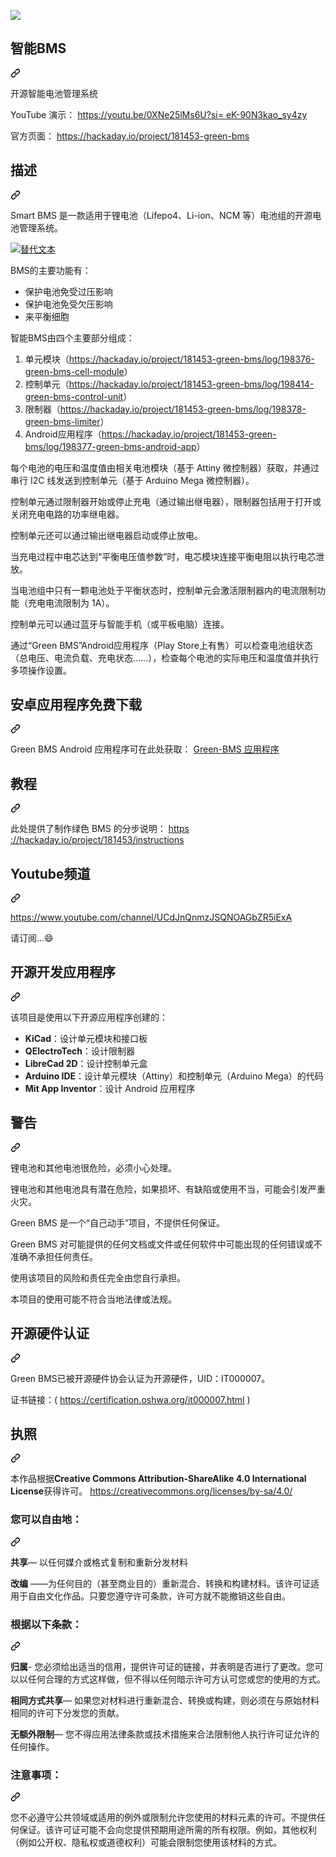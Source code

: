 <div class="Box-sc-g0xbh4-0 bJMeLZ js-snippet-clipboard-copy-unpositioned" data-hpc="true"><article class="markdown-body entry-content container-lg" itemprop="text"><p dir="auto"><a href="https://www.buymeacoffee.com/greenbms" rel="nofollow"><img src="https://camo.githubusercontent.com/d372ca481bd2b83c57650ce0d2468fb6be7a1062fdabcf1465f41141848f9104/68747470733a2f2f696d672e6275796d6561636f666665652e636f6d2f627574746f6e2d6170692f3f746578743d427579206d65206120636f6666656526656d6f6a693d26736c75673d677265656e626d7326627574746f6e5f636f6c6f75723d46464444303026666f6e745f636f6c6f75723d30303030303026666f6e745f66616d696c793d436f6f6b6965266f75746c696e655f636f6c6f75723d30303030303026636f666665655f636f6c6f75723d666666666666" data-canonical-src="https://img.buymeacoffee.com/button-api/?text=Buy me a coffee&amp;emoji=&amp;slug=greenbms&amp;button_colour=FFDD00&amp;font_colour=000000&amp;font_family=Cookie&amp;outline_colour=000000&amp;coffee_colour=ffffff" style="max-width: 100%;"></a></p>
<div class="markdown-heading" dir="auto"><h1 tabindex="-1" class="heading-element" dir="auto"><font style="vertical-align: inherit;"><font style="vertical-align: inherit;">智能BMS</font></font></h1><a id="user-content-smartbms" class="anchor" aria-label="永久链接：SmartBMS" href="#smartbms"><svg class="octicon octicon-link" viewBox="0 0 16 16" version="1.1" width="16" height="16" aria-hidden="true"><path d="m7.775 3.275 1.25-1.25a3.5 3.5 0 1 1 4.95 4.95l-2.5 2.5a3.5 3.5 0 0 1-4.95 0 .751.751 0 0 1 .018-1.042.751.751 0 0 1 1.042-.018 1.998 1.998 0 0 0 2.83 0l2.5-2.5a2.002 2.002 0 0 0-2.83-2.83l-1.25 1.25a.751.751 0 0 1-1.042-.018.751.751 0 0 1-.018-1.042Zm-4.69 9.64a1.998 1.998 0 0 0 2.83 0l1.25-1.25a.751.751 0 0 1 1.042.018.751.751 0 0 1 .018 1.042l-1.25 1.25a3.5 3.5 0 1 1-4.95-4.95l2.5-2.5a3.5 3.5 0 0 1 4.95 0 .751.751 0 0 1-.018 1.042.751.751 0 0 1-1.042.018 1.998 1.998 0 0 0-2.83 0l-2.5 2.5a1.998 1.998 0 0 0 0 2.83Z"></path></svg></a></div>
<p dir="auto"><font style="vertical-align: inherit;"><font style="vertical-align: inherit;">开源智能电池管理系统</font></font></p>
<p dir="auto"><font style="vertical-align: inherit;"><font style="vertical-align: inherit;">YouTube 演示：
 </font></font><a href="https://youtu.be/0XNe25lMs6U?si=eK-90N3kao_sy4zy" rel="nofollow"><font style="vertical-align: inherit;"><font style="vertical-align: inherit;">https://youtu.be/0XNe25lMs6U?si= eK-90N3kao_sy4zy</font></font></a></p>
<p dir="auto"><font style="vertical-align: inherit;"><font style="vertical-align: inherit;">官方页面：
 </font></font><a href="https://hackaday.io/project/181453-green-bms" rel="nofollow"><font style="vertical-align: inherit;"><font style="vertical-align: inherit;">https://hackaday.io/project/181453-green-bms</font></font></a></p>
<div class="markdown-heading" dir="auto"><h2 tabindex="-1" class="heading-element" dir="auto"><font style="vertical-align: inherit;"><font style="vertical-align: inherit;">描述</font></font></h2><a id="user-content-description" class="anchor" aria-label="永久链接：描述" href="#description"><svg class="octicon octicon-link" viewBox="0 0 16 16" version="1.1" width="16" height="16" aria-hidden="true"><path d="m7.775 3.275 1.25-1.25a3.5 3.5 0 1 1 4.95 4.95l-2.5 2.5a3.5 3.5 0 0 1-4.95 0 .751.751 0 0 1 .018-1.042.751.751 0 0 1 1.042-.018 1.998 1.998 0 0 0 2.83 0l2.5-2.5a2.002 2.002 0 0 0-2.83-2.83l-1.25 1.25a.751.751 0 0 1-1.042-.018.751.751 0 0 1-.018-1.042Zm-4.69 9.64a1.998 1.998 0 0 0 2.83 0l1.25-1.25a.751.751 0 0 1 1.042.018.751.751 0 0 1 .018 1.042l-1.25 1.25a3.5 3.5 0 1 1-4.95-4.95l2.5-2.5a3.5 3.5 0 0 1 4.95 0 .751.751 0 0 1-.018 1.042.751.751 0 0 1-1.042.018 1.998 1.998 0 0 0-2.83 0l-2.5 2.5a1.998 1.998 0 0 0 0 2.83Z"></path></svg></a></div>
<p dir="auto"><font style="vertical-align: inherit;"><font style="vertical-align: inherit;">Smart BMS 是一款适用于锂电池（Lifepo4、Li-ion、NCM 等）电池组的开源电池管理系统。</font></font></p>
<p dir="auto"><a target="_blank" rel="noopener noreferrer nofollow" href="https://camo.githubusercontent.com/249a19e7c357c8c292818ac8315d98dc0fdc2a0be8c56ac78ad0af4defe91012/68747470733a2f2f63646e2e6861636b616461792e696f2f696d616765732f333639333334313633333237303233333739352e706e67"><img src="https://camo.githubusercontent.com/249a19e7c357c8c292818ac8315d98dc0fdc2a0be8c56ac78ad0af4defe91012/68747470733a2f2f63646e2e6861636b616461792e696f2f696d616765732f333639333334313633333237303233333739352e706e67" alt="替代文本" data-canonical-src="https://cdn.hackaday.io/images/3693341633270233795.png" style="max-width: 100%;"></a></p>
<p dir="auto"><font style="vertical-align: inherit;"><font style="vertical-align: inherit;">BMS的主要功能有：</font></font></p>
<ul dir="auto">
<li><font style="vertical-align: inherit;"><font style="vertical-align: inherit;">保护电池免受过压影响</font></font></li>
<li><font style="vertical-align: inherit;"><font style="vertical-align: inherit;">保护电池免受欠压影响</font></font></li>
<li><font style="vertical-align: inherit;"><font style="vertical-align: inherit;">来平衡细胞</font></font></li>
</ul>
<p dir="auto"><font style="vertical-align: inherit;"><font style="vertical-align: inherit;">智能BMS由四个主要部分组成：</font></font></p>
<ol dir="auto">
<li><font style="vertical-align: inherit;"><font style="vertical-align: inherit;">单元模块（</font></font><a href="https://hackaday.io/project/181453-green-bms/log/198376-green-bms-cell-module" rel="nofollow"><font style="vertical-align: inherit;"><font style="vertical-align: inherit;">https://hackaday.io/project/181453-green-bms/log/198376-green-bms-cell-module</font></font></a><font style="vertical-align: inherit;"><font style="vertical-align: inherit;">）</font></font></li>
<li><font style="vertical-align: inherit;"><font style="vertical-align: inherit;">控制单元（</font></font><a href="https://hackaday.io/project/181453-green-bms/log/198414-green-bms-control-unit" rel="nofollow"><font style="vertical-align: inherit;"><font style="vertical-align: inherit;">https://hackaday.io/project/181453-green-bms/log/198414-green-bms-control-unit</font></font></a><font style="vertical-align: inherit;"><font style="vertical-align: inherit;">）</font></font></li>
<li><font style="vertical-align: inherit;"><font style="vertical-align: inherit;">限制器（</font></font><a href="https://hackaday.io/project/181453-green-bms/log/198378-green-bms-limiter" rel="nofollow"><font style="vertical-align: inherit;"><font style="vertical-align: inherit;">https://hackaday.io/project/181453-green-bms/log/198378-green-bms-limiter</font></font></a><font style="vertical-align: inherit;"><font style="vertical-align: inherit;">）</font></font></li>
<li><font style="vertical-align: inherit;"><font style="vertical-align: inherit;">Android应用程序（</font></font><a href="https://hackaday.io/project/181453-green-bms/log/198377-green-bms-android-app" rel="nofollow"><font style="vertical-align: inherit;"><font style="vertical-align: inherit;">https://hackaday.io/project/181453-green-bms/log/198377-green-bms-android-app</font></font></a><font style="vertical-align: inherit;"><font style="vertical-align: inherit;">）</font></font></li>
</ol>
<p dir="auto"><font style="vertical-align: inherit;"><font style="vertical-align: inherit;">每个电池的电压和温度值由相关电池模块（基于 Attiny 微控制器）获取，并通过串行 I2C 线发送到控制单元（基于 Arduino Mega 微控制器）。</font></font></p>
<p dir="auto"><font style="vertical-align: inherit;"><font style="vertical-align: inherit;">控制单元通过限制器开始或停止充电（通过输出继电器），限制器包括用于打开或关闭充电电路的功率继电器。</font></font></p>
<p dir="auto"><font style="vertical-align: inherit;"><font style="vertical-align: inherit;">控制单元还可以通过输出继电器启动或停止放电。</font></font></p>
<p dir="auto"><font style="vertical-align: inherit;"><font style="vertical-align: inherit;">当充电过程中电芯达到“平衡电压值参数”时，电芯模块连接平衡电阻以执行电芯泄放。</font></font></p>
<p dir="auto"><font style="vertical-align: inherit;"><font style="vertical-align: inherit;">当电池组中只有一颗电池处于平衡状态时，控制单元会激活限制器内的电流限制功能（充电电流限制为 1A）。</font></font></p>
<p dir="auto"><font style="vertical-align: inherit;"><font style="vertical-align: inherit;">控制单元可以通过蓝牙与智能手机（或平板电脑）连接。</font></font></p>
<p dir="auto"><font style="vertical-align: inherit;"><font style="vertical-align: inherit;">通过“Green BMS”Android应用程序（Play Store上有售）可以检查电池组状态（总电压、电流负载、充电状态……），检查每个电池的实际电压和温度值并执行多项操作设置。</font></font></p>
<div class="markdown-heading" dir="auto"><h2 tabindex="-1" class="heading-element" dir="auto"><font style="vertical-align: inherit;"><font style="vertical-align: inherit;">安卓应用程序免费下载</font></font></h2><a id="user-content-android-app-free-download" class="anchor" aria-label="永久链接：Android 应用程序免费下载" href="#android-app-free-download"><svg class="octicon octicon-link" viewBox="0 0 16 16" version="1.1" width="16" height="16" aria-hidden="true"><path d="m7.775 3.275 1.25-1.25a3.5 3.5 0 1 1 4.95 4.95l-2.5 2.5a3.5 3.5 0 0 1-4.95 0 .751.751 0 0 1 .018-1.042.751.751 0 0 1 1.042-.018 1.998 1.998 0 0 0 2.83 0l2.5-2.5a2.002 2.002 0 0 0-2.83-2.83l-1.25 1.25a.751.751 0 0 1-1.042-.018.751.751 0 0 1-.018-1.042Zm-4.69 9.64a1.998 1.998 0 0 0 2.83 0l1.25-1.25a.751.751 0 0 1 1.042.018.751.751 0 0 1 .018 1.042l-1.25 1.25a3.5 3.5 0 1 1-4.95-4.95l2.5-2.5a3.5 3.5 0 0 1 4.95 0 .751.751 0 0 1-.018 1.042.751.751 0 0 1-1.042.018 1.998 1.998 0 0 0-2.83 0l-2.5 2.5a1.998 1.998 0 0 0 0 2.83Z"></path></svg></a></div>
<p dir="auto"><font style="vertical-align: inherit;"><font style="vertical-align: inherit;">Green BMS Android 应用程序可在此处获取：
 </font></font><a href="https://play.google.com/store/apps/details?id=appinventor.ai_sergio_ghirardelli75.Green_bms_0_0&amp;pcampaignid=pcampaignidMKT-Other-global-all-co-prtnr-py-PartBadge-Mar2515-1" rel="nofollow"><font style="vertical-align: inherit;"><font style="vertical-align: inherit;">Green-BMS 应用程序</font></font></a></p>
<div class="markdown-heading" dir="auto"><h2 tabindex="-1" class="heading-element" dir="auto"><font style="vertical-align: inherit;"><font style="vertical-align: inherit;">教程</font></font></h2><a id="user-content-tutorials" class="anchor" aria-label="永久链接：教程" href="#tutorials"><svg class="octicon octicon-link" viewBox="0 0 16 16" version="1.1" width="16" height="16" aria-hidden="true"><path d="m7.775 3.275 1.25-1.25a3.5 3.5 0 1 1 4.95 4.95l-2.5 2.5a3.5 3.5 0 0 1-4.95 0 .751.751 0 0 1 .018-1.042.751.751 0 0 1 1.042-.018 1.998 1.998 0 0 0 2.83 0l2.5-2.5a2.002 2.002 0 0 0-2.83-2.83l-1.25 1.25a.751.751 0 0 1-1.042-.018.751.751 0 0 1-.018-1.042Zm-4.69 9.64a1.998 1.998 0 0 0 2.83 0l1.25-1.25a.751.751 0 0 1 1.042.018.751.751 0 0 1 .018 1.042l-1.25 1.25a3.5 3.5 0 1 1-4.95-4.95l2.5-2.5a3.5 3.5 0 0 1 4.95 0 .751.751 0 0 1-.018 1.042.751.751 0 0 1-1.042.018 1.998 1.998 0 0 0-2.83 0l-2.5 2.5a1.998 1.998 0 0 0 0 2.83Z"></path></svg></a></div>
<p dir="auto"><font style="vertical-align: inherit;"><font style="vertical-align: inherit;">此处提供了制作绿色 BMS 的分步说明：
 </font></font><a href="https://hackaday.io/project/181453/instructions" rel="nofollow"><font style="vertical-align: inherit;"><font style="vertical-align: inherit;">https ://hackaday.io/project/181453/instructions</font></font></a></p>
<div class="markdown-heading" dir="auto"><h2 tabindex="-1" class="heading-element" dir="auto"><font style="vertical-align: inherit;"><font style="vertical-align: inherit;">Youtube频道</font></font></h2><a id="user-content-youtube-channel" class="anchor" aria-label="永久链接：Youtube 频道" href="#youtube-channel"><svg class="octicon octicon-link" viewBox="0 0 16 16" version="1.1" width="16" height="16" aria-hidden="true"><path d="m7.775 3.275 1.25-1.25a3.5 3.5 0 1 1 4.95 4.95l-2.5 2.5a3.5 3.5 0 0 1-4.95 0 .751.751 0 0 1 .018-1.042.751.751 0 0 1 1.042-.018 1.998 1.998 0 0 0 2.83 0l2.5-2.5a2.002 2.002 0 0 0-2.83-2.83l-1.25 1.25a.751.751 0 0 1-1.042-.018.751.751 0 0 1-.018-1.042Zm-4.69 9.64a1.998 1.998 0 0 0 2.83 0l1.25-1.25a.751.751 0 0 1 1.042.018.751.751 0 0 1 .018 1.042l-1.25 1.25a3.5 3.5 0 1 1-4.95-4.95l2.5-2.5a3.5 3.5 0 0 1 4.95 0 .751.751 0 0 1-.018 1.042.751.751 0 0 1-1.042.018 1.998 1.998 0 0 0-2.83 0l-2.5 2.5a1.998 1.998 0 0 0 0 2.83Z"></path></svg></a></div>
<p dir="auto"><a href="https://www.youtube.com/channel/UCdJnQnmzJSQNOAGbZR5iExA" rel="nofollow"><font style="vertical-align: inherit;"><font style="vertical-align: inherit;">https://www.youtube.com/channel/UCdJnQnmzJSQNOAGbZR5iExA</font></font></a></p>
<p dir="auto"><font style="vertical-align: inherit;"><font style="vertical-align: inherit;">请订阅...😄</font></font></p>
<div class="markdown-heading" dir="auto"><h2 tabindex="-1" class="heading-element" dir="auto"><font style="vertical-align: inherit;"><font style="vertical-align: inherit;">开源开发应用程序</font></font></h2><a id="user-content-open-source-development-applications" class="anchor" aria-label="永久链接：开源开发应用程序" href="#open-source-development-applications"><svg class="octicon octicon-link" viewBox="0 0 16 16" version="1.1" width="16" height="16" aria-hidden="true"><path d="m7.775 3.275 1.25-1.25a3.5 3.5 0 1 1 4.95 4.95l-2.5 2.5a3.5 3.5 0 0 1-4.95 0 .751.751 0 0 1 .018-1.042.751.751 0 0 1 1.042-.018 1.998 1.998 0 0 0 2.83 0l2.5-2.5a2.002 2.002 0 0 0-2.83-2.83l-1.25 1.25a.751.751 0 0 1-1.042-.018.751.751 0 0 1-.018-1.042Zm-4.69 9.64a1.998 1.998 0 0 0 2.83 0l1.25-1.25a.751.751 0 0 1 1.042.018.751.751 0 0 1 .018 1.042l-1.25 1.25a3.5 3.5 0 1 1-4.95-4.95l2.5-2.5a3.5 3.5 0 0 1 4.95 0 .751.751 0 0 1-.018 1.042.751.751 0 0 1-1.042.018 1.998 1.998 0 0 0-2.83 0l-2.5 2.5a1.998 1.998 0 0 0 0 2.83Z"></path></svg></a></div>
<p dir="auto"><font style="vertical-align: inherit;"><font style="vertical-align: inherit;">该项目是使用以下开源应用程序创建的：</font></font></p>
<ul dir="auto">
<li><strong><font style="vertical-align: inherit;"><font style="vertical-align: inherit;">KiCad</font></font></strong><font style="vertical-align: inherit;"><font style="vertical-align: inherit;">：设计单元模块和接口板</font></font></li>
<li><strong><font style="vertical-align: inherit;"><font style="vertical-align: inherit;">QElectroTech</font></font></strong><font style="vertical-align: inherit;"><font style="vertical-align: inherit;">：设计限制器</font></font></li>
<li><strong><font style="vertical-align: inherit;"><font style="vertical-align: inherit;">LibreCad 2D</font></font></strong><font style="vertical-align: inherit;"><font style="vertical-align: inherit;">：设计控制单元盒</font></font></li>
<li><strong><font style="vertical-align: inherit;"><font style="vertical-align: inherit;">Arduino IDE</font></font></strong><font style="vertical-align: inherit;"><font style="vertical-align: inherit;">：设计单元模块（Attiny）和控制单元（Arduino Mega）的代码</font></font></li>
<li><strong><font style="vertical-align: inherit;"><font style="vertical-align: inherit;">Mit App Inventor</font></font></strong><font style="vertical-align: inherit;"><font style="vertical-align: inherit;">：设计 Android 应用程序</font></font></li>
</ul>
<div class="markdown-heading" dir="auto"><h2 tabindex="-1" class="heading-element" dir="auto"><font style="vertical-align: inherit;"><font style="vertical-align: inherit;">警告</font></font></h2><a id="user-content-warning" class="anchor" aria-label="永久链接：警告" href="#warning"><svg class="octicon octicon-link" viewBox="0 0 16 16" version="1.1" width="16" height="16" aria-hidden="true"><path d="m7.775 3.275 1.25-1.25a3.5 3.5 0 1 1 4.95 4.95l-2.5 2.5a3.5 3.5 0 0 1-4.95 0 .751.751 0 0 1 .018-1.042.751.751 0 0 1 1.042-.018 1.998 1.998 0 0 0 2.83 0l2.5-2.5a2.002 2.002 0 0 0-2.83-2.83l-1.25 1.25a.751.751 0 0 1-1.042-.018.751.751 0 0 1-.018-1.042Zm-4.69 9.64a1.998 1.998 0 0 0 2.83 0l1.25-1.25a.751.751 0 0 1 1.042.018.751.751 0 0 1 .018 1.042l-1.25 1.25a3.5 3.5 0 1 1-4.95-4.95l2.5-2.5a3.5 3.5 0 0 1 4.95 0 .751.751 0 0 1-.018 1.042.751.751 0 0 1-1.042.018 1.998 1.998 0 0 0-2.83 0l-2.5 2.5a1.998 1.998 0 0 0 0 2.83Z"></path></svg></a></div>
<p dir="auto"><font style="vertical-align: inherit;"><font style="vertical-align: inherit;">锂电池和其他电池很危险，必须小心处理。</font></font></p>
<p dir="auto"><font style="vertical-align: inherit;"><font style="vertical-align: inherit;">锂电池和其他电池具有潜在危险，如果损坏、有缺陷或使用不当，可能会引发严重火灾。</font></font></p>
<p dir="auto"><font style="vertical-align: inherit;"><font style="vertical-align: inherit;">Green BMS 是一个“自己动手”项目，不提供任何保证。</font></font></p>
<p dir="auto"><font style="vertical-align: inherit;"><font style="vertical-align: inherit;">Green BMS 对可能提供的任何文档或文件或任何软件中可能出现的任何错误或不准确不承担任何责任。</font></font></p>
<p dir="auto"><font style="vertical-align: inherit;"><font style="vertical-align: inherit;">使用该项目的风险和责任完全由您自行承担。</font></font></p>
<p dir="auto"><font style="vertical-align: inherit;"><font style="vertical-align: inherit;">本项目的使用可能不符合当地法律或法规。</font></font></p>
<div class="markdown-heading" dir="auto"><h2 tabindex="-1" class="heading-element" dir="auto"><font style="vertical-align: inherit;"><font style="vertical-align: inherit;">开源硬件认证</font></font></h2><a id="user-content-open-source-hardware-certification" class="anchor" aria-label="永久链接：开源硬件认证" href="#open-source-hardware-certification"><svg class="octicon octicon-link" viewBox="0 0 16 16" version="1.1" width="16" height="16" aria-hidden="true"><path d="m7.775 3.275 1.25-1.25a3.5 3.5 0 1 1 4.95 4.95l-2.5 2.5a3.5 3.5 0 0 1-4.95 0 .751.751 0 0 1 .018-1.042.751.751 0 0 1 1.042-.018 1.998 1.998 0 0 0 2.83 0l2.5-2.5a2.002 2.002 0 0 0-2.83-2.83l-1.25 1.25a.751.751 0 0 1-1.042-.018.751.751 0 0 1-.018-1.042Zm-4.69 9.64a1.998 1.998 0 0 0 2.83 0l1.25-1.25a.751.751 0 0 1 1.042.018.751.751 0 0 1 .018 1.042l-1.25 1.25a3.5 3.5 0 1 1-4.95-4.95l2.5-2.5a3.5 3.5 0 0 1 4.95 0 .751.751 0 0 1-.018 1.042.751.751 0 0 1-1.042.018 1.998 1.998 0 0 0-2.83 0l-2.5 2.5a1.998 1.998 0 0 0 0 2.83Z"></path></svg></a></div>
<p dir="auto"><font style="vertical-align: inherit;"><font style="vertical-align: inherit;">Green BMS已被开源硬件协会认证为开源硬件，UID：IT000007。</font></font></p>
<p dir="auto"><font style="vertical-align: inherit;"><font style="vertical-align: inherit;">证书链接：( </font></font><a href="https://certification.oshwa.org/it000007.html" rel="nofollow"><font style="vertical-align: inherit;"><font style="vertical-align: inherit;">https://certification.oshwa.org/it000007.html</font></font></a><font style="vertical-align: inherit;"><font style="vertical-align: inherit;"> )</font></font></p>
<div class="markdown-heading" dir="auto"><h2 tabindex="-1" class="heading-element" dir="auto"><font style="vertical-align: inherit;"><font style="vertical-align: inherit;">执照</font></font></h2><a id="user-content-license" class="anchor" aria-label="永久链接：许可证" href="#license"><svg class="octicon octicon-link" viewBox="0 0 16 16" version="1.1" width="16" height="16" aria-hidden="true"><path d="m7.775 3.275 1.25-1.25a3.5 3.5 0 1 1 4.95 4.95l-2.5 2.5a3.5 3.5 0 0 1-4.95 0 .751.751 0 0 1 .018-1.042.751.751 0 0 1 1.042-.018 1.998 1.998 0 0 0 2.83 0l2.5-2.5a2.002 2.002 0 0 0-2.83-2.83l-1.25 1.25a.751.751 0 0 1-1.042-.018.751.751 0 0 1-.018-1.042Zm-4.69 9.64a1.998 1.998 0 0 0 2.83 0l1.25-1.25a.751.751 0 0 1 1.042.018.751.751 0 0 1 .018 1.042l-1.25 1.25a3.5 3.5 0 1 1-4.95-4.95l2.5-2.5a3.5 3.5 0 0 1 4.95 0 .751.751 0 0 1-.018 1.042.751.751 0 0 1-1.042.018 1.998 1.998 0 0 0-2.83 0l-2.5 2.5a1.998 1.998 0 0 0 0 2.83Z"></path></svg></a></div>
<p dir="auto"><font style="vertical-align: inherit;"><font style="vertical-align: inherit;">本作品根据</font></font><strong><font style="vertical-align: inherit;"><font style="vertical-align: inherit;">Creative Commons Attribution-ShareAlike 4.0 International License</font></font></strong><font style="vertical-align: inherit;"><font style="vertical-align: inherit;">获得许可。
</font></font><a href="https://creativecommons.org/licenses/by-sa/4.0/" rel="nofollow"><font style="vertical-align: inherit;"><font style="vertical-align: inherit;">https://creativecommons.org/licenses/by-sa/4.0/</font></font></a></p>
<div class="markdown-heading" dir="auto"><h3 tabindex="-1" class="heading-element" dir="auto"><font style="vertical-align: inherit;"><font style="vertical-align: inherit;">您可以自由地：</font></font></h3><a id="user-content-you-are-free-to" class="anchor" aria-label="永久链接：您可以自由地：" href="#you-are-free-to"><svg class="octicon octicon-link" viewBox="0 0 16 16" version="1.1" width="16" height="16" aria-hidden="true"><path d="m7.775 3.275 1.25-1.25a3.5 3.5 0 1 1 4.95 4.95l-2.5 2.5a3.5 3.5 0 0 1-4.95 0 .751.751 0 0 1 .018-1.042.751.751 0 0 1 1.042-.018 1.998 1.998 0 0 0 2.83 0l2.5-2.5a2.002 2.002 0 0 0-2.83-2.83l-1.25 1.25a.751.751 0 0 1-1.042-.018.751.751 0 0 1-.018-1.042Zm-4.69 9.64a1.998 1.998 0 0 0 2.83 0l1.25-1.25a.751.751 0 0 1 1.042.018.751.751 0 0 1 .018 1.042l-1.25 1.25a3.5 3.5 0 1 1-4.95-4.95l2.5-2.5a3.5 3.5 0 0 1 4.95 0 .751.751 0 0 1-.018 1.042.751.751 0 0 1-1.042.018 1.998 1.998 0 0 0-2.83 0l-2.5 2.5a1.998 1.998 0 0 0 0 2.83Z"></path></svg></a></div>
<p dir="auto"><strong><font style="vertical-align: inherit;"><font style="vertical-align: inherit;">共享</font></font></strong><font style="vertical-align: inherit;"><font style="vertical-align: inherit;">— 以任何媒介或格式复制和重新分发材料</font></font></p>
<p dir="auto"><strong><font style="vertical-align: inherit;"><font style="vertical-align: inherit;">改编</font></font></strong><font style="vertical-align: inherit;"><font style="vertical-align: inherit;">  ——为任何目的（甚至商业目的）重新混合、转换和构建材料。</font><font style="vertical-align: inherit;">该许可证适用于自由文化作品。</font><font style="vertical-align: inherit;">只要您遵守许可条款，许可方就不能撤销这些自由。</font></font></p>
<div class="markdown-heading" dir="auto"><h3 tabindex="-1" class="heading-element" dir="auto"><font style="vertical-align: inherit;"><font style="vertical-align: inherit;">根据以下条款：</font></font></h3><a id="user-content-under-the-following-terms" class="anchor" aria-label="永久链接：根据以下条款：" href="#under-the-following-terms"><svg class="octicon octicon-link" viewBox="0 0 16 16" version="1.1" width="16" height="16" aria-hidden="true"><path d="m7.775 3.275 1.25-1.25a3.5 3.5 0 1 1 4.95 4.95l-2.5 2.5a3.5 3.5 0 0 1-4.95 0 .751.751 0 0 1 .018-1.042.751.751 0 0 1 1.042-.018 1.998 1.998 0 0 0 2.83 0l2.5-2.5a2.002 2.002 0 0 0-2.83-2.83l-1.25 1.25a.751.751 0 0 1-1.042-.018.751.751 0 0 1-.018-1.042Zm-4.69 9.64a1.998 1.998 0 0 0 2.83 0l1.25-1.25a.751.751 0 0 1 1.042.018.751.751 0 0 1 .018 1.042l-1.25 1.25a3.5 3.5 0 1 1-4.95-4.95l2.5-2.5a3.5 3.5 0 0 1 4.95 0 .751.751 0 0 1-.018 1.042.751.751 0 0 1-1.042.018 1.998 1.998 0 0 0-2.83 0l-2.5 2.5a1.998 1.998 0 0 0 0 2.83Z"></path></svg></a></div>
<p dir="auto"><strong><font style="vertical-align: inherit;"><font style="vertical-align: inherit;">归属</font></font></strong><font style="vertical-align: inherit;"><font style="vertical-align: inherit;">- 您必须给出适当的信用，提供许可证的链接，并表明是否进行了更改。</font><font style="vertical-align: inherit;">您可以以任何合理的方式这样做，但不得以任何暗示许可方认可您或您的使用的方式。</font></font></p>
<p dir="auto"><strong><font style="vertical-align: inherit;"><font style="vertical-align: inherit;">相同方式共享</font></font></strong><font style="vertical-align: inherit;"><font style="vertical-align: inherit;">— 如果您对材料进行重新混合、转换或构建，则必须在与原始材料相同的许可下分发您的贡献。</font></font></p>
<p dir="auto"><strong><font style="vertical-align: inherit;"><font style="vertical-align: inherit;">无额外限制</font></font></strong><font style="vertical-align: inherit;"><font style="vertical-align: inherit;">— 您不得应用法律条款或技术措施来合法限制他人执行许可证允许的任何操作。</font></font></p>
<div class="markdown-heading" dir="auto"><h3 tabindex="-1" class="heading-element" dir="auto"><font style="vertical-align: inherit;"><font style="vertical-align: inherit;">注意事项：</font></font></h3><a id="user-content-notices" class="anchor" aria-label="永久链接： 通知：" href="#notices"><svg class="octicon octicon-link" viewBox="0 0 16 16" version="1.1" width="16" height="16" aria-hidden="true"><path d="m7.775 3.275 1.25-1.25a3.5 3.5 0 1 1 4.95 4.95l-2.5 2.5a3.5 3.5 0 0 1-4.95 0 .751.751 0 0 1 .018-1.042.751.751 0 0 1 1.042-.018 1.998 1.998 0 0 0 2.83 0l2.5-2.5a2.002 2.002 0 0 0-2.83-2.83l-1.25 1.25a.751.751 0 0 1-1.042-.018.751.751 0 0 1-.018-1.042Zm-4.69 9.64a1.998 1.998 0 0 0 2.83 0l1.25-1.25a.751.751 0 0 1 1.042.018.751.751 0 0 1 .018 1.042l-1.25 1.25a3.5 3.5 0 1 1-4.95-4.95l2.5-2.5a3.5 3.5 0 0 1 4.95 0 .751.751 0 0 1-.018 1.042.751.751 0 0 1-1.042.018 1.998 1.998 0 0 0-2.83 0l-2.5 2.5a1.998 1.998 0 0 0 0 2.83Z"></path></svg></a></div>
<p dir="auto"><font style="vertical-align: inherit;"><font style="vertical-align: inherit;">您不必遵守公共领域或适用的例外或限制允许您使用的材料元素的许可。</font><font style="vertical-align: inherit;">不提供任何保证。</font><font style="vertical-align: inherit;">该许可证可能不会向您提供预期用途所需的所有权限。</font><font style="vertical-align: inherit;">例如，其他权利（例如公开权、隐私权或道德权利）可能会限制您使用该材料的方式。</font></font></p>
</article></div>
